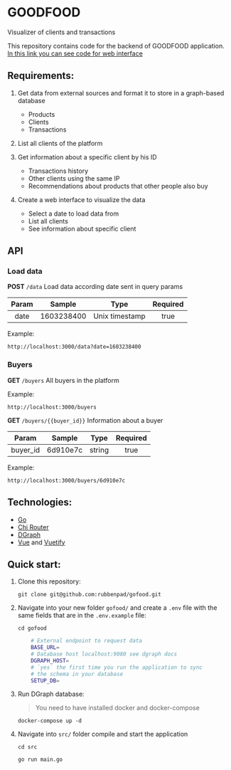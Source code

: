 # GOODFOOD

Visualizer of clients and transactions

This repository contains code for the backend of GOODFOOD application. [In this link you can see code for web interface](https://github.com/rubbenpad/vuefood)

## Requirements:

1. Get data from external sources and format it to store in a graph-based database

    - Products
    - Clients
    - Transactions

2. List all clients of the platform

3. Get information about a specific client by his ID

    - Transactions history
    - Other clients using the same IP
    - Recommendations about products that other people also buy

4. Create a web interface to visualize the data

    - Select a date to load data from
    - List all clients
    - See information about specific client

## API

### Load data

**POST** `/data` Load data according date sent in query params

| Param |   Sample   |      Type      | Required |
| :---: | :--------: | :------------: | :------: |
| date  | 1603238400 | Unix timestamp |   true   |

Example:

`http://localhost:3000/data?date=1603238400`

### Buyers

**GET** `/buyers` All buyers in the platform

Example:

`http://localhost:3000/buyers`

**GET** `/buyers/{{buyer_id}}` Information about a buyer

|  Param   |  Sample  |  Type  | Required |
| :------: | :------: | :----: | :------: |
| buyer_id | 6d910e7c | string |   true   |

Example:

`http://localhost:3000/buyers/6d910e7c`

## Technologies:

-   [Go](https://golang.org)
-   [Chi Router](https://github.com/go-chi/chi)
-   [DGraph](https://dgraph.io)
-   [Vue](https://vuejs.org) and [Vuetify](https://vuetifyjs.com)

## Quick start:

1. Clone this repository:

    `git clone git@github.com:rubbenpad/gofood.git`

2. Navigate into your new folder `gofood/` and create a `.env` file with the same fields that are in the `.env.example` file:

    `cd gofood`

    ```sh
        # External endpoint to request data
        BASE_URL=
        # Database host localhost:9080 see dgraph docs
        DGRAPH_HOST=
        # `yes` the first time you run the application to sync
        # the schema in your database
        SETUP_DB=
    ```

3. Run DGraph database:

    > You need to have installed docker and docker-compose

    `docker-compose up -d`

4. Navigate into `src/` folder compile and start the application

    `cd src`

    `go run main.go`

